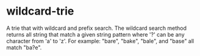 # wildcard-trie

A trie that with wildcard and prefix search. 
The wildcard search method returns all string that match a given string pattern where '?' can be any character from 'a' to 'z'.
For example: "bare", "bake", "bale", and "base" all match "ba?e".
